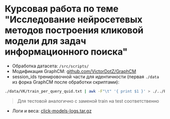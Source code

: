 # Курсовая работа по теме "Исследование нейросетевых методов построения кликовой модели для задач информационного поиска"

* Обработка датасета: `/src/scripts/`
* Модификация GraphCM: [github.com/VictorDotZ/GraphCM](https://github.com/VictorDotZ/GraphCM)
* session_ids тренировочной части для идентичности (первая `./data` из форка GraphCM после обработки скриптами):

```bash
./data/VK/train_per_query_quid.txt | awk -F"\t" '{ print $1 }' > ./../PyClick/examples/data/VK_train_sid.txt
```

> Для тестовой аналогично с заменой train на test соответственно

* Логи и веса: [click-models-logs.tar.gz]([https:google.com](https://cloud.mail.ru/public/Jt7i/J2UTuL8i1))
